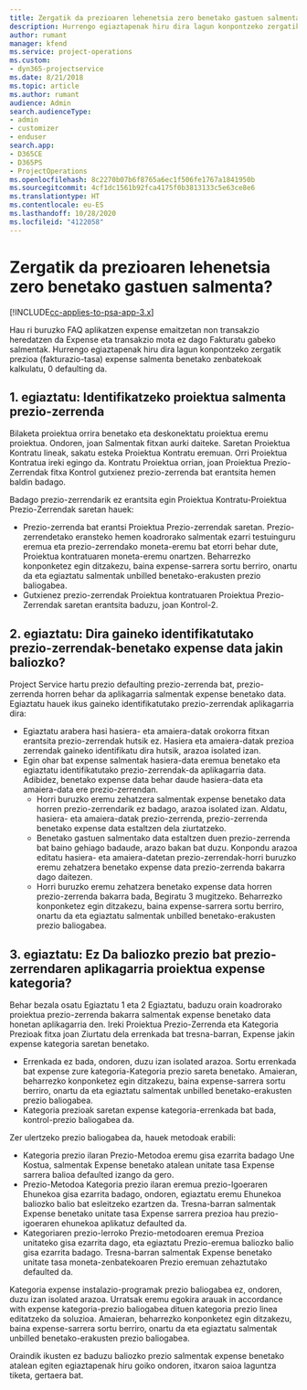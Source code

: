 ```yaml
---
title: Zergatik da prezioaren lehenetsia zero benetako gastuen salmenta?
description: Hurrengo egiaztapenak hiru dira lagun konpontzeko zergatik prezio expense salmenta benetako zenbatekoak kalkulatu, 0 defaulting da.
author: rumant
manager: kfend
ms.service: project-operations
ms.custom:
- dyn365-projectservice
ms.date: 8/21/2018
ms.topic: article
ms.author: rumant
audience: Admin
search.audienceType:
- admin
- customizer
- enduser
search.app:
- D365CE
- D365PS
- ProjectOperations
ms.openlocfilehash: 8c2270b07b6f8765a6ec1f506fe1767a1841950b
ms.sourcegitcommit: 4cf1dc1561b92fca4175f0b3813133c5e63ce8e6
ms.translationtype: HT
ms.contentlocale: eu-ES
ms.lasthandoff: 10/28/2020
ms.locfileid: "4122058"
---
```

# <a name="why-is-the-price-defaulting-to-zero-on-expense-sales-actuals"></a>Zergatik da prezioaren lehenetsia zero benetako gastuen salmenta?

[!INCLUDE[cc-applies-to-psa-app-3.x](../includes/cc-applies-to-psa-app-3x.md)]

Hau ri buruzko FAQ aplikatzen expense emaitzetan non transakzio heredatzen da Expense eta transakzio mota ez dago Fakturatu gabeko salmentak. Hurrengo egiaztapenak hiru dira lagun konpontzeko zergatik prezioa (fakturazio-tasa) expense salmenta benetako zenbatekoak kalkulatu, 0 defaulting da.

## <a name="check-1-identify-the-sales-price-list-for-project"></a>1. egiaztatu: Identifikatzeko proiektua salmenta prezio-zerrenda

Bilaketa proiektua orrira benetako eta deskonektatu proiektua eremu proiektua. Ondoren, joan Salmentak fitxan aurki daiteke. Saretan Proiektua Kontratu lineak, sakatu esteka Proiektua Kontratu eremuan. Orri Proiektua Kontratua ireki egingo da. Kontratu Proiektua orrian, joan Proiektua Prezio-Zerrendak fitxa Kontrol gutxienez prezio-zerrenda bat erantsita hemen baldin badago.

Badago prezio-zerrendarik ez erantsita egin Proiektua Kontratu-Proiektua Prezio-Zerrendak saretan hauek:

- Prezio-zerrenda bat erantsi Proiektua Prezio-zerrendak saretan. Prezio-zerrendetako eransteko hemen koadrorako salmentak ezarri testuinguru eremua eta prezio-zerrendako moneta-eremu bat etorri behar dute, Proiektua kontratuaren moneta-eremu onartzen. Beharrezko konponketez egin ditzakezu, baina expense-sarrera sortu berriro, onartu da eta egiaztatu salmentak unbilled benetako-erakusten prezio baliogabea.
- Gutxienez prezio-zerrendak Proiektua kontratuaren Proiektua Prezio-Zerrendak saretan erantsita baduzu, joan Kontrol-2.

## <a name="check-2-are-any-of-the-price-lists-identified-above-valid-for-the-specific-date-of-the-expense-actual"></a>2. egiaztatu: Dira gaineko identifikatutako prezio-zerrendak-benetako expense data jakin baliozko?

Project Service hartu prezio defaulting prezio-zerrenda bat, prezio-zerrenda horren behar da aplikagarria salmentak expense benetako data. Egiaztatu hauek ikus gaineko identifikatutako prezio-zerrendak aplikagarria dira:

- Egiaztatu arabera hasi hasiera- eta amaiera-datak orokorra fitxan erantsita prezio-zerrendak hutsik ez. Hasiera eta amaiera-datak prezioa zerrendak gaineko identifikatu dira hutsik, arazoa isolated izan. 
- Egin ohar bat expense salmentak hasiera-data eremua benetako eta egiaztatu identifikatutako prezio-zerrendak-da aplikagarria data. Adibidez, benetako expense data behar daude hasiera-data eta amaiera-data ere prezio-zerrendan. 
    - Horri buruzko eremu zehatzera salmentak expense benetako data horren prezio-zerrendarik ez badago, arazoa isolated izan. Aldatu, hasiera- eta amaiera-datak prezio-zerrenda, prezio-zerrenda benetako expense data estaltzen dela ziurtatzeko. 
    - Benetako gastuen salmentako data estaltzen duen prezio-zerrenda bat baino gehiago badaude, arazo bakan bat duzu. Konpondu arazoa editatu hasiera- eta amaiera-datetan prezio-zerrendak-horri buruzko eremu zehatzera benetako expense data prezio-zerrenda bakarra dago daitezen. 
    - Horri buruzko eremu zehatzera benetako expense data horren prezio-zerrenda bakarra bada, Begiratu 3 mugitzeko.
Beharrezko konponketez egin ditzakezu, baina expense-sarrera sortu berriro, onartu da eta egiaztatu salmentak unbilled benetako-erakusten prezio baliogabea.

## <a name="check-3-is-there-a-valid-price-for-the-expense-category-in-the-applicable-project-price-list"></a>3. egiaztatu: Ez Da baliozko prezio bat prezio-zerrendaren aplikagarria proiektua expense kategoria? 

Behar bezala osatu Egiaztatu 1 eta 2 Egiaztatu, baduzu orain koadrorako proiektua prezio-zerrenda bakarra salmentak expense benetako data honetan aplikagarria den. Ireki Proiektua Prezio-Zerrenda eta Kategoria Prezioak fitxa joan Ziurtatu dela errenkada bat tresna-barran, Expense jakin expense kategoria saretan benetako.
 
- Errenkada ez bada, ondoren, duzu izan isolated arazoa. Sortu errenkada bat expense zure kategoria-Kategoria prezio sareta benetako. Amaieran, beharrezko konponketez egin ditzakezu, baina expense-sarrera sortu berriro, onartu da eta egiaztatu salmentak unbilled benetako-erakusten prezio baliogabea. 
- Kategoria prezioak saretan expense kategoria-errenkada bat bada, kontrol-prezio baliogabea da.

Zer ulertzeko prezio baliogabea da, hauek metodoak erabili:

- Kategoria prezio ilaran Prezio-Metodoa eremu gisa ezarrita badago Une Kostua, salmentak Expense benetako atalean unitate tasa Expense sarrera balioa defaulted izango da gero.
- Prezio-Metodoa Kategoria prezio ilaran eremua prezio-Igoeraren Ehunekoa gisa ezarrita badago, ondoren, egiaztatu eremu Ehunekoa baliozko balio bat esleitzeko ezartzen da. Tresna-barran salmentak Expense benetako unitate tasa Expense sarrera prezioa hau prezio-igoeraren ehunekoa aplikatuz defaulted da.
- Kategoriaren prezio-lerroko Prezio-metodoaren eremua Prezioa unitateko gisa ezarrita dago, eta egiaztatu Prezio-eremua baliozko balio gisa ezarrita badago. Tresna-barran salmentak Expense benetako unitate tasa moneta-zenbatekoaren Prezio eremuan zehaztutako defaulted da.

Kategoria expense instalazio-programak prezio baliogabea ez, ondoren, duzu izan isolated arazoa. Urratsak eremu egokira arauak in accordance with expense kategoria-prezio baliogabea dituen kategoria prezio linea editatzeko da soluzioa. Amaieran, beharrezko konponketez egin ditzakezu, baina expense-sarrera sortu berriro, onartu da eta egiaztatu salmentak unbilled benetako-erakusten prezio baliogabea.

Oraindik ikusten ez baduzu baliozko prezio salmentak expense benetako atalean egiten egiaztapenak hiru goiko ondoren, itxaron saioa laguntza tiketa, gertaera bat.


